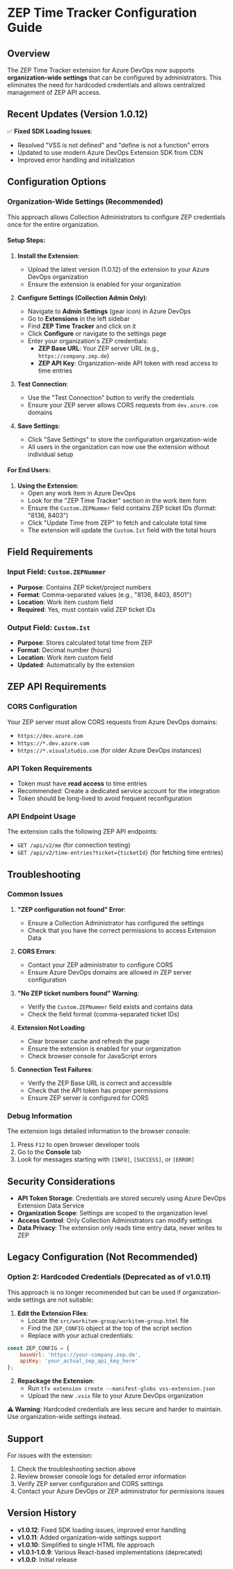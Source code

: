 # ZEP Time Tracker Configuration Guide

## Overview

The ZEP Time Tracker extension for Azure DevOps now supports **organization-wide settings** that can be configured by administrators. This eliminates the need for hardcoded credentials and allows centralized management of ZEP API access.

## Recent Updates (Version 1.0.12)

✅ **Fixed SDK Loading Issues**: 
- Resolved "VSS is not defined" and "define is not a function" errors
- Updated to use modern Azure DevOps Extension SDK from CDN
- Improved error handling and initialization

## Configuration Options

### Organization-Wide Settings (Recommended)

This approach allows Collection Administrators to configure ZEP credentials once for the entire organization.

#### Setup Steps:

1. **Install the Extension**:
   - Upload the latest version (1.0.12) of the extension to your Azure DevOps organization
   - Ensure the extension is enabled for your organization

2. **Configure Settings (Collection Admin Only)**:
   - Navigate to **Admin Settings** (gear icon) in Azure DevOps
   - Go to **Extensions** in the left sidebar
   - Find **ZEP Time Tracker** and click on it
   - Click **Configure** or navigate to the settings page
   - Enter your organization's ZEP credentials:
     - **ZEP Base URL**: Your ZEP server URL (e.g., `https://company.zep.de`)
     - **ZEP API Key**: Organization-wide API token with read access to time entries

3. **Test Connection**:
   - Use the "Test Connection" button to verify the credentials
   - Ensure your ZEP server allows CORS requests from `dev.azure.com` domains

4. **Save Settings**:
   - Click "Save Settings" to store the configuration organization-wide
   - All users in the organization can now use the extension without individual setup

#### For End Users:

1. **Using the Extension**:
   - Open any work item in Azure DevOps
   - Look for the "ZEP Time Tracker" section in the work item form
   - Ensure the `Custom.ZEPNummer` field contains ZEP ticket IDs (format: "8136, 8403")
   - Click "Update Time from ZEP" to fetch and calculate total time
   - The extension will update the `Custom.Ist` field with the total hours

## Field Requirements

### Input Field: `Custom.ZEPNummer`
- **Purpose**: Contains ZEP ticket/project numbers
- **Format**: Comma-separated values (e.g., "8136, 8403, 8501")
- **Location**: Work item custom field
- **Required**: Yes, must contain valid ZEP ticket IDs

### Output Field: `Custom.Ist`  
- **Purpose**: Stores calculated total time from ZEP
- **Format**: Decimal number (hours)
- **Location**: Work item custom field
- **Updated**: Automatically by the extension

## ZEP API Requirements

### CORS Configuration
Your ZEP server must allow CORS requests from Azure DevOps domains:
- `https://dev.azure.com`
- `https://*.dev.azure.com`
- `https://*.visualstudio.com` (for older Azure DevOps instances)

### API Token Requirements
- Token must have **read access** to time entries
- Recommended: Create a dedicated service account for the integration
- Token should be long-lived to avoid frequent reconfiguration

### API Endpoint Usage
The extension calls the following ZEP API endpoints:
- `GET /api/v2/me` (for connection testing)
- `GET /api/v2/time-entries?ticket={ticketId}` (for fetching time entries)

## Troubleshooting

### Common Issues

1. **"ZEP configuration not found" Error**:
   - Ensure a Collection Administrator has configured the settings
   - Check that you have the correct permissions to access Extension Data

2. **CORS Errors**:
   - Contact your ZEP administrator to configure CORS
   - Ensure Azure DevOps domains are allowed in ZEP server configuration

3. **"No ZEP ticket numbers found" Warning**:
   - Verify the `Custom.ZEPNummer` field exists and contains data
   - Check the field format (comma-separated ticket IDs)

4. **Extension Not Loading**:
   - Clear browser cache and refresh the page
   - Ensure the extension is enabled for your organization
   - Check browser console for JavaScript errors

5. **Connection Test Failures**:
   - Verify the ZEP Base URL is correct and accessible
   - Check that the API token has proper permissions
   - Ensure ZEP server is configured for CORS

### Debug Information

The extension logs detailed information to the browser console:
1. Press `F12` to open browser developer tools
2. Go to the **Console** tab
3. Look for messages starting with `[INFO]`, `[SUCCESS]`, or `[ERROR]`

## Security Considerations

- **API Token Storage**: Credentials are stored securely using Azure DevOps Extension Data Service
- **Organization Scope**: Settings are scoped to the organization level
- **Access Control**: Only Collection Administrators can modify settings
- **Data Privacy**: The extension only reads time entry data, never writes to ZEP

## Legacy Configuration (Not Recommended)

### Option 2: Hardcoded Credentials (Deprecated as of v1.0.11)

This approach is no longer recommended but can be used if organization-wide settings are not suitable:

1. **Edit the Extension Files**:
   - Locate the `src/workitem-group/workitem-group.html` file
   - Find the `ZEP_CONFIG` object at the top of the script section
   - Replace with your actual credentials:

```javascript
const ZEP_CONFIG = {
    baseUrl: 'https://your-company.zep.de',
    apiKey: 'your_actual_zep_api_key_here'
};
```

2. **Repackage the Extension**:
   - Run `tfx extension create --manifest-globs vss-extension.json`
   - Upload the new `.vsix` file to your Azure DevOps organization

**⚠️ Warning**: Hardcoded credentials are less secure and harder to maintain. Use organization-wide settings instead.

## Support

For issues with the extension:
1. Check the troubleshooting section above
2. Review browser console logs for detailed error information
3. Verify ZEP server configuration and CORS settings
4. Contact your Azure DevOps or ZEP administrator for permissions issues

## Version History

- **v1.0.12**: Fixed SDK loading issues, improved error handling
- **v1.0.11**: Added organization-wide settings support
- **v1.0.10**: Simplified to single HTML file approach
- **v1.0.1-1.0.9**: Various React-based implementations (deprecated)
- **v1.0.0**: Initial release 